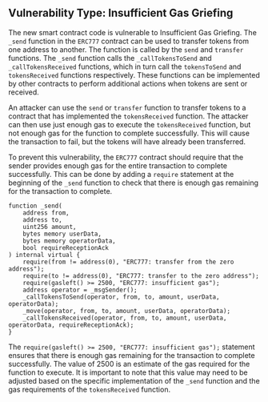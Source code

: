 

## Vulnerability Type: Insufficient Gas Griefing

The new smart contract code is vulnerable to Insufficient Gas Griefing. The `_send` function in the `ERC777` contract can be used to transfer tokens from one address to another. The function is called by the `send` and `transfer` functions. The `_send` function calls the `_callTokensToSend` and `_callTokensReceived` functions, which in turn call the `tokensToSend` and `tokensReceived` functions respectively. These functions can be implemented by other contracts to perform additional actions when tokens are sent or received.

An attacker can use the `send` or `transfer` function to transfer tokens to a contract that has implemented the `tokensReceived` function. The attacker can then use just enough gas to execute the `tokensReceived` function, but not enough gas for the function to complete successfully. This will cause the transaction to fail, but the tokens will have already been transferred.

To prevent this vulnerability, the `ERC777` contract should require that the sender provides enough gas for the entire transaction to complete successfully. This can be done by adding a `require` statement at the beginning of the `_send` function to check that there is enough gas remaining for the transaction to complete. 

```Solidity
function _send(
    address from,
    address to,
    uint256 amount,
    bytes memory userData,
    bytes memory operatorData,
    bool requireReceptionAck
) internal virtual {
    require(from != address(0), "ERC777: transfer from the zero address");
    require(to != address(0), "ERC777: transfer to the zero address");
    require(gasleft() >= 2500, "ERC777: insufficient gas");
    address operator = _msgSender();
    _callTokensToSend(operator, from, to, amount, userData, operatorData);
    _move(operator, from, to, amount, userData, operatorData);
    _callTokensReceived(operator, from, to, amount, userData, operatorData, requireReceptionAck);
}
```

The `require(gasleft() >= 2500, "ERC777: insufficient gas");` statement ensures that there is enough gas remaining for the transaction to complete successfully. The value of 2500 is an estimate of the gas required for the function to execute. It is important to note that this value may need to be adjusted based on the specific implementation of the `_send` function and the gas requirements of the `tokensReceived` function.